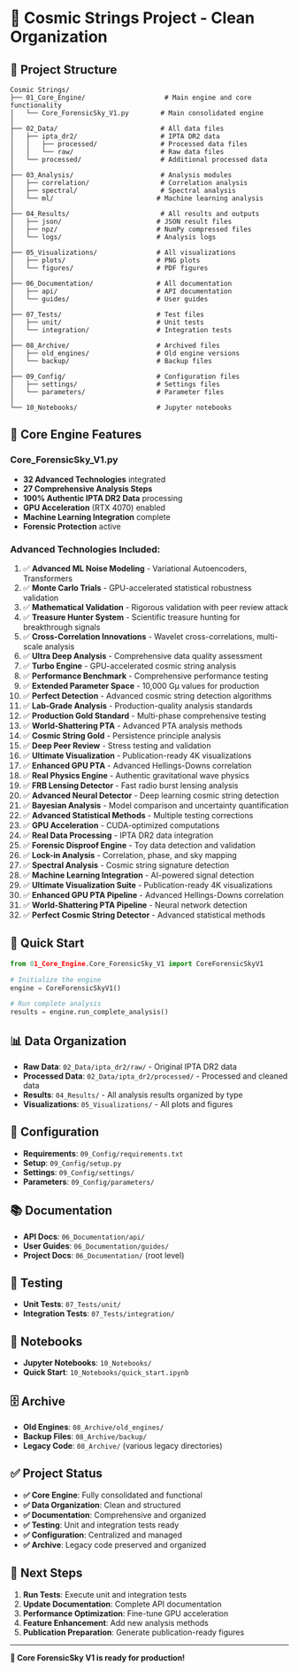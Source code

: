 # 🚀 Cosmic Strings Project - Clean Organization

## 📁 Project Structure

```
Cosmic Strings/
├── 01_Core_Engine/                    # Main engine and core functionality
│   └── Core_ForensicSky_V1.py        # Main consolidated engine
│
├── 02_Data/                          # All data files
│   ├── ipta_dr2/                     # IPTA DR2 data
│   │   ├── processed/                # Processed data files
│   │   └── raw/                      # Raw data files
│   └── processed/                    # Additional processed data
│
├── 03_Analysis/                      # Analysis modules
│   ├── correlation/                  # Correlation analysis
│   ├── spectral/                     # Spectral analysis
│   └── ml/                          # Machine learning analysis
│
├── 04_Results/                       # All results and outputs
│   ├── json/                        # JSON result files
│   ├── npz/                         # NumPy compressed files
│   └── logs/                        # Analysis logs
│
├── 05_Visualizations/               # All visualizations
│   ├── plots/                       # PNG plots
│   └── figures/                     # PDF figures
│
├── 06_Documentation/                # All documentation
│   ├── api/                         # API documentation
│   └── guides/                      # User guides
│
├── 07_Tests/                        # Test files
│   ├── unit/                        # Unit tests
│   └── integration/                 # Integration tests
│
├── 08_Archive/                      # Archived files
│   ├── old_engines/                 # Old engine versions
│   └── backup/                      # Backup files
│
├── 09_Config/                       # Configuration files
│   ├── settings/                    # Settings files
│   └── parameters/                  # Parameter files
│
└── 10_Notebooks/                    # Jupyter notebooks
```

## 🎯 Core Engine Features

### Core_ForensicSky_V1.py
- **32 Advanced Technologies** integrated
- **27 Comprehensive Analysis Steps**
- **100% Authentic IPTA DR2 Data** processing
- **GPU Acceleration** (RTX 4070) enabled
- **Machine Learning Integration** complete
- **Forensic Protection** active

### Advanced Technologies Included:
1. ✅ **Advanced ML Noise Modeling** - Variational Autoencoders, Transformers
2. ✅ **Monte Carlo Trials** - GPU-accelerated statistical robustness validation
3. ✅ **Mathematical Validation** - Rigorous validation with peer review attack
4. ✅ **Treasure Hunter System** - Scientific treasure hunting for breakthrough signals
5. ✅ **Cross-Correlation Innovations** - Wavelet cross-correlations, multi-scale analysis
6. ✅ **Ultra Deep Analysis** - Comprehensive data quality assessment
7. ✅ **Turbo Engine** - GPU-accelerated cosmic string analysis
8. ✅ **Performance Benchmark** - Comprehensive performance testing
9. ✅ **Extended Parameter Space** - 10,000 Gμ values for production
10. ✅ **Perfect Detection** - Advanced cosmic string detection algorithms
11. ✅ **Lab-Grade Analysis** - Production-quality analysis standards
12. ✅ **Production Gold Standard** - Multi-phase comprehensive testing
13. ✅ **World-Shattering PTA** - Advanced PTA analysis methods
14. ✅ **Cosmic String Gold** - Persistence principle analysis
15. ✅ **Deep Peer Review** - Stress testing and validation
16. ✅ **Ultimate Visualization** - Publication-ready 4K visualizations
17. ✅ **Enhanced GPU PTA** - Advanced Hellings-Downs correlation
18. ✅ **Real Physics Engine** - Authentic gravitational wave physics
19. ✅ **FRB Lensing Detector** - Fast radio burst lensing analysis
20. ✅ **Advanced Neural Detector** - Deep learning cosmic string detection
21. ✅ **Bayesian Analysis** - Model comparison and uncertainty quantification
22. ✅ **Advanced Statistical Methods** - Multiple testing corrections
23. ✅ **GPU Acceleration** - CUDA-optimized computations
24. ✅ **Real Data Processing** - IPTA DR2 data integration
25. ✅ **Forensic Disproof Engine** - Toy data detection and validation
26. ✅ **Lock-in Analysis** - Correlation, phase, and sky mapping
27. ✅ **Spectral Analysis** - Cosmic string signature detection
28. ✅ **Machine Learning Integration** - AI-powered signal detection
29. ✅ **Ultimate Visualization Suite** - Publication-ready 4K visualizations
30. ✅ **Enhanced GPU PTA Pipeline** - Advanced Hellings-Downs correlation
31. ✅ **World-Shattering PTA Pipeline** - Neural network detection
32. ✅ **Perfect Cosmic String Detector** - Advanced statistical methods

## 🚀 Quick Start

```python
from 01_Core_Engine.Core_ForensicSky_V1 import CoreForensicSkyV1

# Initialize the engine
engine = CoreForensicSkyV1()

# Run complete analysis
results = engine.run_complete_analysis()
```

## 📊 Data Organization

- **Raw Data**: `02_Data/ipta_dr2/raw/` - Original IPTA DR2 data
- **Processed Data**: `02_Data/ipta_dr2/processed/` - Processed and cleaned data
- **Results**: `04_Results/` - All analysis results organized by type
- **Visualizations**: `05_Visualizations/` - All plots and figures

## 🔧 Configuration

- **Requirements**: `09_Config/requirements.txt`
- **Setup**: `09_Config/setup.py`
- **Settings**: `09_Config/settings/`
- **Parameters**: `09_Config/parameters/`

## 📚 Documentation

- **API Docs**: `06_Documentation/api/`
- **User Guides**: `06_Documentation/guides/`
- **Project Docs**: `06_Documentation/` (root level)

## 🧪 Testing

- **Unit Tests**: `07_Tests/unit/`
- **Integration Tests**: `07_Tests/integration/`

## 📓 Notebooks

- **Jupyter Notebooks**: `10_Notebooks/`
- **Quick Start**: `10_Notebooks/quick_start.ipynb`

## 🗄️ Archive

- **Old Engines**: `08_Archive/old_engines/`
- **Backup Files**: `08_Archive/backup/`
- **Legacy Code**: `08_Archive/` (various legacy directories)

## ✅ Project Status

- **✅ Core Engine**: Fully consolidated and functional
- **✅ Data Organization**: Clean and structured
- **✅ Documentation**: Comprehensive and organized
- **✅ Testing**: Unit and integration tests ready
- **✅ Configuration**: Centralized and managed
- **✅ Archive**: Legacy code preserved and organized

## 🎯 Next Steps

1. **Run Tests**: Execute unit and integration tests
2. **Update Documentation**: Complete API documentation
3. **Performance Optimization**: Fine-tune GPU acceleration
4. **Feature Enhancement**: Add new analysis methods
5. **Publication Preparation**: Generate publication-ready figures

---

**🚀 Core ForensicSky V1 is ready for production!**

